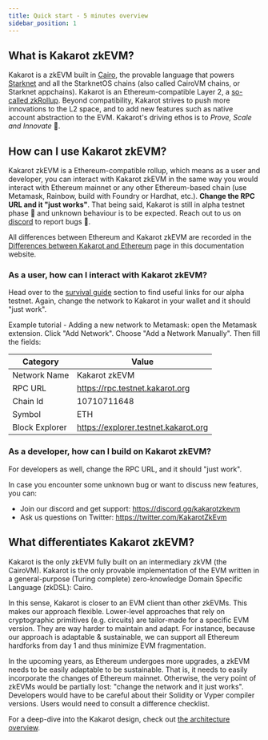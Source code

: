 ```yaml
---
title: Quick start - 5 minutes overview
sidebar_position: 1
---
```


## What is Kakarot zkEVM?

Kakarot is a zkEVM built in [Cairo](https://www.cairo-lang.org/), the provable language that powers [Starknet](https://starkware.co/starknet/) and all the StarknetOS chains (also called CairoVM chains, or Starknet appchains). Kakarot is an Ethereum-compatible Layer 2, a [so-called zkRollup](https://ethereum.org/developers/docs/scaling/zk-rollups). Beyond compatibility, Kakarot strives to push more innovations to the L2 space, and to add new features such as native account abstraction to the EVM. Kakarot's driving ethos is to _Prove, Scale and Innovate_ 🥕.

## How can I use Kakarot zkEVM?

Kakarot zkEVM is a Ethereum-compatible rollup, which means as a user and developer, you can interact with Kakarot zkEVM in the same way you would interact with Ethereum mainnet or any other Ethereum-based chain (use Metamask, Rainbow, build with Foundry or Hardhat, etc.). **Change the RPC URL and it "just works"**. That being said, Kakarot is still in alpha testnet phase 🚧 and unknown behaviour is to be expected. Reach out to us on [discord](https://discord.gg/kakarotzkevm) to report bugs 🐛.

All differences between Ethereum and Kakarot zkEVM are recorded in the [Differences between Kakarot and Ethereum](differences) page in this documentation website.

### As a user, how can I interact with Kakarot zkEVM?

Head over to the [survival guide](survival-guide) section to find useful links for our alpha testnet. Again, change the network to Kakarot in your wallet and it should "just work".

Example tutorial - Adding a new network to Metamask: open the Metamask extension. Click "Add Network". Choose "Add a Network Manually". Then fill the fields:

| Category       | Value                                |
| -------------- | ------------------------------------ |
| Network Name   | Kakarot zkEVM                        |
| RPC URL        | https://rpc.testnet.kakarot.org      |
| Chain Id       | 10710711648                          |
| Symbol         | ETH                                  |
| Block Explorer | https://explorer.testnet.kakarot.org |

### As a developer, how can I build on Kakarot zkEVM?

For developers as well, change the RPC URL, and it should "just work".

In case you encounter some unknown bug or want to discuss new features, you can:

- Join our discord and get support: https://discord.gg/kakarotzkevm
- Ask us questions on Twitter: https://twitter.com/KakarotZkEvm

## What differentiates Kakarot zkEVM?

Kakarot is the only zkEVM fully built on an intermediary zkVM (the CairoVM). Kakarot is the only provable implementation of the EVM written in a general-purpose (Turing complete) zero-knowledge Domain Specific Language (zkDSL): Cairo.

In this sense, Kakarot is closer to an EVM client than other zkEVMs. This makes our approach flexible. Lower-level approaches that rely on cryptographic primitives (e.g. circuits) are tailor-made for a specific EVM version. They are way harder to maintain and adapt. For instance, because our approach is adaptable & sustainable, we can support all Ethereum hardforks from day 1 and thus minimize EVM fragmentation.

In the upcoming years, as Ethereum undergoes more upgrades, a zkEVM needs to be easily adaptable to be sustainable. That is, it needs to easily incorporate the changes of Ethereum mainnet. Otherwise, the very point of zkEVMs would be partially lost: "change the network and it just works". Developers would have to be careful about their Solidity or Vyper compiler versions. Users would need to consult a difference checklist.

For a deep-dive into the Kakarot design, check out [the architecture overview](architecture/understanding-zkevm).
